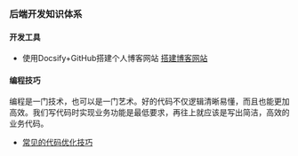 ### 后端开发知识体系





#### 开发工具

- 使用Docsify+GitHub搭建个人博客网站
  [搭建博客网站](./tools/搭建个人博客网站.md)

#### 编程技巧

编程是一门技术，也可以是一门艺术。好的代码不仅逻辑清晰易懂，而且也能更加高效。我们写代码时实现业务功能是最低要求，再往上就应该是写出简洁，高效的业务代码。

-  [常见的代码优化技巧](./code-refactor/refactor-01.md)